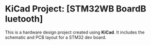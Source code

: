 # KiCad Project: [STM32WB BoardB luetooth]

This is a hardware design project created using **KiCad**. It includes the schematic and PCB layout for a STM32 dev board.
